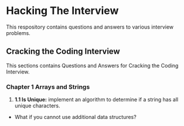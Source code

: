 # Hacking The Interview

This respository contains questions and answers to various interview problems.

## Cracking the Coding Interview

This sections contains Questions and Answers for Cracking the Coding Interview.

### Chapter 1 Arrays and Strings

1. <b>1.1 Is Unique:</b> implement an algorithm to determine if a string has all unique characters.
  * What if you cannot use additional data structures?